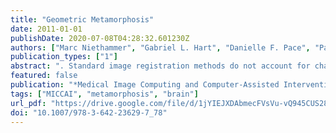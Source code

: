 ```yaml
---
title: "Geometric Metamorphosis"
date: 2011-01-01
publishDate: 2020-07-08T04:28:32.601230Z
authors: ["Marc Niethammer", "Gabriel L. Hart", "Danielle F. Pace", "Paul M. Vespa", "Andrei Irimia", "John D. Van Horn", "Stephen R. Aylward"]
publication_types: ["1"]
abstract: ". Standard image registration methods do not account for changes in image appearance. Hence, metamorphosis approaches have been developed which jointly estimate a space deformation and a change in image appearance to construct a spatio-temporal trajectory smoothly transforming a source to a target image. For standard metamorphosis, geometric changes are not explicitly modeled. We propose a geometric metamorphosis formulation, which explains changes in image appearance by a global deformation, a deformation of a geometric model, and an image composition model. This work is motivated by the clinical challenge of predicting the long-term effects of traumatic brain injuries based on time-series images. This work is also applicable to the quantification of tumor progression (e.g., estimating its infiltrating and displacing components) and predicting chronic blood perfusion changes after stroke. We demonstrate the utility of the method using simulated data as well as scans from a clinical traumatic brain injury patient."
featured: false
publication: "*Medical Image Computing and Computer-Assisted Intervention - MICCAI 2011 - 14th International Conference, Toronto, Canada, September 18-22, 2011, Proceedings, Part II*"
tags: ["MICCAI", "metamorphosis", "brain"]
url_pdf: "https://drive.google.com/file/d/1jYIEJXDAbmecFVsVu-vQ945CUS28nO_j"
doi: "10.1007/978-3-642-23629-7_78"
---
```



